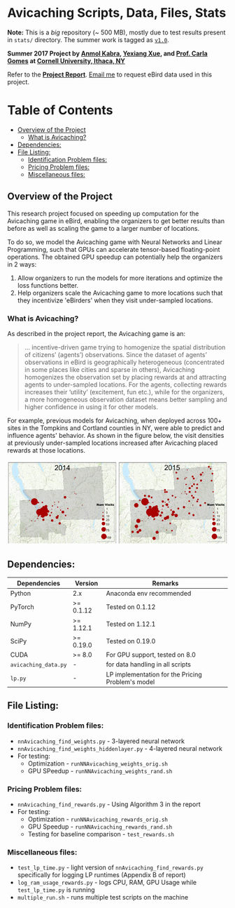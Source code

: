 # Avicaching Scripts, Data, Files, Stats

**Note:** This is a _big_ repository (~ 500 MB), mostly due to test results present in `stats/` directory. The summer work is tagged as [`v1.0`](https://github.com/anmolkabra/avicaching-summ17/releases/tag/v1.0).

**Summer 2017 Project by [Anmol Kabra](https://anmolkabra.com), [Yexiang Xue](https://www.cs.cornell.edu/~yexiang), and [Prof. Carla Gomes](https://www.cs.cornell.edu/gomes) at [Cornell University, Ithaca, NY](https://www.cornell.edu)**

Refer to the [**Project Report**](https://anmolkabra.com/docs/avicaching-summ17-report.pdf). [Email me](mailto:ak2426@cornell.edu?Subject=Request%20Original%20Data%20of%20Summ17-Avicaching) to request eBird data used in this project.

Table of Contents
=================

* [Overview of the Project](#overview-of-the-project)
    * [What is Avicaching?](#what-is-avicaching)
* [Dependencies:](#dependencies)
* [File Listing:](#file-listing)
    * [Identification Problem files:](#identification-problem-files)
    * [Pricing Problem files:](#pricing-problem-files)
    * [Miscellaneous files:](#miscellaneous-files)

## Overview of the Project
This research project focused on speeding up computation for the Avicaching game in eBird, enabling the organizers to get better results than before as well as scaling the game to a larger number of locations.

To do so, we model the Avicaching game with Neural Networks and Linear Programming, such that GPUs can accelerate tensor-based floating-point operations. The obtained GPU speedup can potentially help the organizers in 2 ways:

1. Allow organizers to run the models for more iterations and optimize the loss functions better.
2. Help organizers scale the Avicaching game to more locations such that they incentivize 'eBirders' when they visit under-sampled locations.

### What is Avicaching?
As described in the project report, the Avicaching game is an:
> ... incentive-driven game trying to homogenize the spatial distribution of citizens’ (agents’) observations. Since the dataset of agents’ observations in eBird is geographically heterogeneous (concentrated in some places like cities and sparse in others), Avicaching homogenizes the observation set by placing rewards at and attracting agents to under-sampled locations. For the agents, collecting rewards increases their ‘utility’ (excitement, fun etc.), while for the organizers, a more homogeneous observation dataset means better sampling and higher confidence in using it for other models.

For example, previous models for Avicaching, when deployed across 100+ sites in the Tompkins and Cortland counties in NY, were able to predict and influence agents' behavior. As shown in the figure below, the visit densities at previously under-sampled locations increased after Avicaching placed rewards at those locations.

![Ground Results of Previous Avicaching models: The determined rewards were able to attract agents to previously under-sampled locations, thus reducing heterogeneity](report/images/avicaching_change.png)


## Dependencies:
| Dependencies | Version | Remarks|
| ------------- | --------- | -------- |
| Python | 2.x | Anaconda env recommended |
| PyTorch | >= 0.1.12 | Tested on 0.1.12 |
| NumPy | >= 1.12.1 | Tested on 1.12.1 |
| SciPy | >= 0.19.0 | Tested on 0.19.0 |
| CUDA | >= 8.0 | For GPU support, tested on 8.0 |
| `avicaching_data.py` | - | for data handling in all scripts |
| `lp.py` | - | LP implementation for the Pricing Problem's model |

## File Listing:
### Identification Problem files:
* `nnAvicaching_find_weights.py` - 3-layered neural network
* `nnAvicaching_find_weights_hiddenlayer.py` - 4-layered neural network
* For testing:
  - Optimization - `runNNAvicaching_weights_orig.sh`
  - GPU SPeedup - `runNNAvicaching_weights_rand.sh`

### Pricing Problem files:
* `nnAvicaching_find_rewards.py` - Using Algorithm 3 in the report
* For testing:
  - Optimization - `runNNAvicaching_rewards_orig.sh`
  - GPU Speedup - `runNNAvicaching_rewards_rand.sh`
  - Testing for baseline comparison - `test_rewards.sh`

### Miscellaneous files:
* `test_lp_time.py` - light version of `nnAvicaching_find_rewards.py` specifically for logging LP runtimes (Appendix B of report)
* `log_ram_usage_rewards.py` - logs CPU, RAM, GPU Usage while `test_lp_time.py` is running
* `multiple_run.sh` - runs multiple test scripts on the machine
